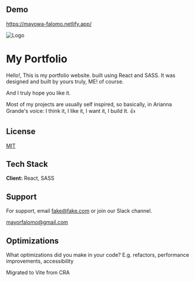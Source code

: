 ## Demo

https://mayowa-falomo.netlify.app/

![Logo](http://res.cloudinary.com/dsghy4siv/image/upload/v1723183334/ng7mos6mxnozv1jzfncn.png)


# My Portfolio

Hello!, This is my portfolio website. built using React and SASS. It was designed and built by yours truly, ME! of course.

And I truly hope you like it.

Most of my projects are usually self inspired, so basically, in Arianna Grande's voice: I think it, I like it, I want it, I build It. 👍



## License

[MIT](https://choosealicense.com/licenses/mit/)


## Tech Stack

**Client:** React, SASS



## Support

For support, email fake@fake.com or join our Slack channel.

mayorfalomo@gmail.com
## Optimizations

What optimizations did you make in your code? E.g. refactors, performance improvements, accessibility

Migrated to Vite from CRA

